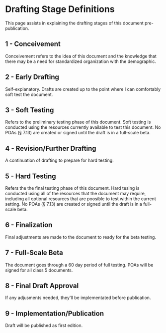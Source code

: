 # Drafting Stage Definitions
This page assists in explaining the drafting stages of this document pre-publication.

## 1 - Conceivement
Conceivement refers to the idea of this document and the knowledge that there may be a need for standardized organization with the demographic.

## 2 - Early Drafting
Self-explanatory. Drafts are created up to the point where I can comfortably soft test the document.

## 3 - Soft Testing
Refers to the preliminary testing phase of this document. Soft testing is conducted using the resources currently available to test this document. No POAs (§ 7.13) are created or signed until the draft is in a full-scale beta.

## 4 - Revision/Further Drafting
A continuation of drafting to prepare for hard testing.

## 5 - Hard Testing
Refers the the final testing phase of this document. Hard tesing is conducted using all of the resources that the document may require, including all optional resources that are poosible to test within the current setting. No POAs (§ 7.13) are created or signed until the draft is in a full-scale beta.

## 6 - Finalization
Final adjustments are made to the document to ready for the beta testing.

## 7 - Full-Scale Beta
The document goes through a 60 day period of full testing. POAs will be signed for all class 5 documents.

## 8 - Final Draft Approval
If any adjusments needed, they'll be implementated before publication.

## 9 - Implementation/Publication
Draft will be published as first edition.
